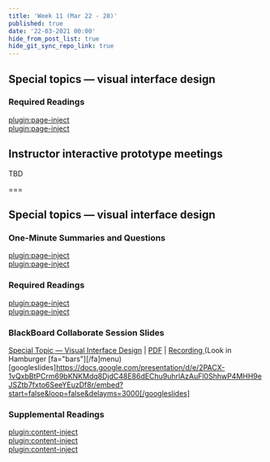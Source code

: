 ```yaml
---
title: 'Week 11 (Mar 22 - 28)'
published: true
date: '22-03-2021 00:00'
hide_from_post_list: true
hide_git_sync_repo_link: true
---
```


## Special topics — visual interface design

### Required Readings  
[plugin:page-inject](/211/weekly-readings/week-11-1?template=partials/embedlycardlinkonly)  
[plugin:page-inject](/211/weekly-readings/week-11-2?template=partials/embedlycardlinkonly)  

## Instructor interactive prototype meetings

TBD

===

## **Special topics — visual interface design**

### One-Minute Summaries and Questions  
[plugin:page-inject](/211/lms-assignments/one-minute-summaries/week-11-1)  
[plugin:page-inject](/211/lms-assignments/one-minute-summaries/week-11-2)  

### Required Readings  
[plugin:page-inject](/211/weekly-readings/week-11-1?template=partials/embedlycardlinkonly)  
[plugin:page-inject](/211/weekly-readings/week-11-2?template=partials/embedlycardlinkonly)  

### BlackBoard Collaborate Session Slides
[Special Topic — Visual Interface Design](https://docs.google.com/presentation/d/e/2PACX-1vQxbBtPCrm69bKNKMdq8DjdC48E86dEChu9uhrlAzAuFl0ShhwP4MHH9eJSZtb7fxto6SeeYEuzDf8r/pub?start=false&loop=false&delayms=3000) | [PDF](#) | [Recording ](https://canvas.sfu.ca/courses/56304/external_tools/3544) (Look in Hamburger [fa="bars"][/fa]menu)
[googleslides]https://docs.google.com/presentation/d/e/2PACX-1vQxbBtPCrm69bKNKMdq8DjdC48E86dEChu9uhrlAzAuFl0ShhwP4MHH9eJSZtb7fxto6SeeYEuzDf8r/embed?start=false&loop=false&delayms=3000[/googleslides]

### Supplemental Readings  
[plugin:content-inject](/211/ux-techniques-guide/how-to-bridge-the-gap-between-the-problem-space-and-design-space/accessibility)  
[plugin:content-inject](/211/ux-techniques-guide/what-are-the-essentials-of-visual-interface-design/color)  
[plugin:content-inject](/211/ux-techniques-guide/what-are-the-essentials-of-visual-interface-design/color-tools)  
